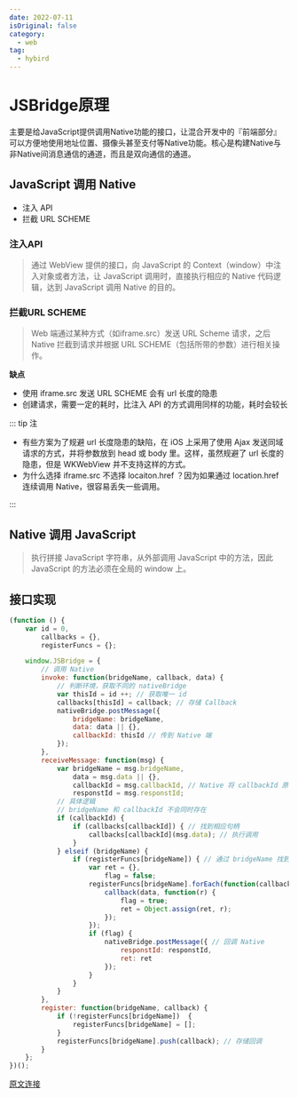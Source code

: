 ```yaml
---
date: 2022-07-11
isOriginal: false
category:
  - web
tag:
  - hybird
---
```


# JSBridge原理

主要是给JavaScript提供调用Native功能的接口，让混合开发中的『前端部分』可以方便地使用地址位置、摄像头甚至支付等Native功能。核心是构建Native与非Native间消息通信的通道，而且是双向通信的通道。

## JavaScript 调用 Native

* 注入 API
* 拦截 URL SCHEME

### 注入API

> 通过 WebView 提供的接口，向 JavaScript 的 Context（window）中注入对象或者方法，让 JavaScript 调用时，直接执行相应的 Native 代码逻辑，达到 JavaScript 调用 Native 的目的。

### 拦截URL SCHEME

> Web 端通过某种方式（如iframe.src）发送 URL Scheme 请求，之后 Native 拦截到请求并根据 URL SCHEME（包括所带的参数）进行相关操作。

**缺点**

* 使用 iframe.src 发送 URL SCHEME 会有 url 长度的隐患
* 创建请求，需要一定的耗时，比注入 API 的方式调用同样的功能，耗时会较长

::: tip 注

* 有些方案为了规避 url 长度隐患的缺陷，在 iOS 上采用了使用 Ajax 发送同域请求的方式，并将参数放到 head 或 body 里。这样，虽然规避了 url 长度的隐患，但是 WKWebView 并不支持这样的方式。
* 为什么选择 iframe.src 不选择 locaiton.href ？因为如果通过 location.href 连续调用 Native，很容易丢失一些调用。

:::

## Native 调用 JavaScript

> 执行拼接 JavaScript 字符串，从外部调用 JavaScript 中的方法，因此 JavaScript 的方法必须在全局的 window 上。

## 接口实现

```js
(function () {
    var id = 0,
        callbacks = {},
        registerFuncs = {};

    window.JSBridge = {
        // 调用 Native
        invoke: function(bridgeName, callback, data) {
            // 判断环境，获取不同的 nativeBridge
            var thisId = id ++; // 获取唯一 id
            callbacks[thisId] = callback; // 存储 Callback
            nativeBridge.postMessage({
                bridgeName: bridgeName,
                data: data || {},
                callbackId: thisId // 传到 Native 端
            });
        },
        receiveMessage: function(msg) {
            var bridgeName = msg.bridgeName,
                data = msg.data || {},
                callbackId = msg.callbackId, // Native 将 callbackId 原封不动传回
                responstId = msg.responstId;
            // 具体逻辑
            // bridgeName 和 callbackId 不会同时存在
            if (callbackId) {
                if (callbacks[callbackId]) { // 找到相应句柄
                    callbacks[callbackId](msg.data); // 执行调用
                }
            } elseif (bridgeName) {
                if (registerFuncs[bridgeName]) { // 通过 bridgeName 找到句柄
                    var ret = {},
                        flag = false;
                    registerFuncs[bridgeName].forEach(function(callback) => {
                        callback(data, function(r) {
                            flag = true;
                            ret = Object.assign(ret, r);
                        });
                    });
                    if (flag) {
                        nativeBridge.postMessage({ // 回调 Native
                            responstId: responstId,
                            ret: ret
                        });
                    }
                }
            }
        },
        register: function(bridgeName, callback) {
            if (!registerFuncs[bridgeName])  {
                registerFuncs[bridgeName] = [];
            }
            registerFuncs[bridgeName].push(callback); // 存储回调
        }
    };
})();
```

[原文连接][juejin]

[juejin]: https://juejin.cn/post/6844903585268891662
